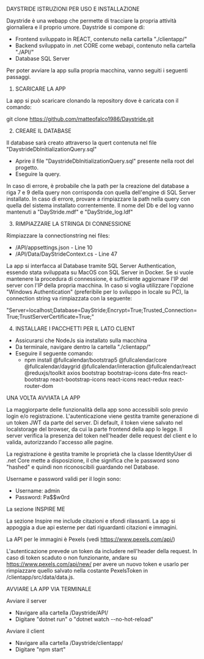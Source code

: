 DAYSTRIDE ISTRUZIONI PER USO E INSTALLAZIONE

Daystride è una webapp che permette di tracciare la propria attività giornaliera e il proprio umore.
Daystride si compone di:

-   Frontend sviluppato in REACT, contenuto nella cartella "./clientapp/"
-   Backend sviluppato in .net CORE come webapi, contenuto nella cartella "./API/"
-   Database SQL Server

Per poter avviare la app sulla propria macchina, vanno seguiti i seguenti passaggi.

1. SCARICARE LA APP

La app si può scaricare clonando la repository dove è caricata con il comando:

git clone https://github.com/matteofalco1986/Daystride.git

2. CREARE IL DATABASE

Il database sarà creato attraverso la quert contenuta nel file "DaystrideDbInitializationQuery.sql"

-   Aprire il file "DaystrideDbInitializationQuery.sql" presente nella root del progetto.
-   Eseguire la query.

In caso di errore, è probabile che la path per la creazione del database a riga 7 e 9 della query non corrisponda con quella dell'engine di SQL Server installato. In caso di errore, provare a rimpiazzare la path nella query con quella del sistema installato correntemente. Il nome del Db e del log vanno mantenuti a "DayStride.mdf" e "DayStride_log.ldf"

3. RIMPIAZZARE LA STRINGA DI CONNESSIONE

Rimpiazzare la connectionstring nei files:

-   /API/appsettings.json - Line 10
-   /API/Data/DayStrideContext.cs - Line 47

La app si interfacca al Database tramite SQL Server Authentication, essendo stata sviluppata su MacOS con SQL Server in Docker. Se si vuole mantenere la procedura di connessione, è sufficiente aggiornare l'IP del server con l'IP della propria macchina.
In caso si voglia utilizzare l'opzione "Windows Authentication" (preferibile per lo sviluppo in locale su PC), la connection string va rimpiazzata con la seguente:

"Server=localhost;Database=DayStride;Encrypt=True;Trusted_Connection=True;TrustServerCertificate=True;"

4. INSTALLARE I PACCHETTI PER IL LATO CLIENT

-   Assicurarsi che NodeJs sia installato sulla macchina
-   Da terminale, navigare dentro la cartella "./clientapp/"
-   Eseguire il seguente comando:
    -   npm install @fullcalendar/bootstrap5 @fullcalendar/core @fullcalendar/daygrid @fullcalendar/interaction @fullcalendar/react @reduxjs/toolkit axios bootstrap bootstrap-icons date-fns react-bootstrap react-bootstrap-icons react-icons react-redux react-router-dom





UNA VOLTA AVVIATA LA APP

La maggiorparte delle funzionalità della app sono accessibili solo previo login e/o registrazione. L'autenticazione viene gestita tramite generazione di un token JWT da parte del server. Di default, il token viene salvato nel localstorage del browser, da cui la parte frontend della app lo legge. Il server verifica la presenza del token nell'header delle request del client e lo valida, autorizzando l'accesso alle pagine.

La registrazione è gestita tramite le proprietà che la classe IdentityUser di .net Core mette a disposizione, il che significa che le password sono "hashed" e quindi non riconoscibili guardando nel Database.

Username e password validi per il login sono:

-   Username: admin
-   Password: Pa$$w0rd


La sezione INSPIRE ME

La sezione Inspire me include citazioni e sfondi rilassanti. La app si appoggia a due api esterne per dati riguardanti citazioni e immagini.

La API per le immagini è Pexels (vedi https://www.pexels.com/api/)

L'autenticazione prevede un token da includere nell'header della request. In caso di token scaduto o non funzionante, andare su https://www.pexels.com/api/new/ per avere un nuovo token e usarlo per rimpiazzare quello salvato nella costante PexelsToken in /clientapp/src/data/data.js.


AVVIARE LA APP VIA TERMINALE

Avviare il server

-   Navigare alla cartella /Daystride/API/
-   Digitare "dotnet run" o "dotnet watch --no-hot-reload"

Avviare il client

-   Navigare alla cartella /Daystride/clientapp/
-   Digitare "npm start"

